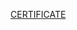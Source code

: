 [CERTIFICATE](https://github.com/umme-aimany/java-script-certificate-cisco/blob/main/JavaScript_Essentials_1_Badge20240414-29-pob3oe_page-0001.jpg)
